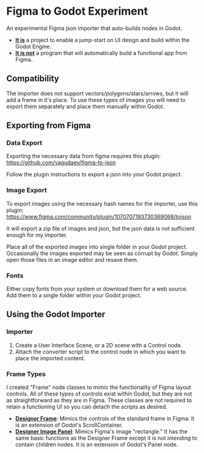 # Figma to Godot Experiment
An experimental Figma json importer that auto-builds nodes in Godot. 

+ <ins>**It is**</ins> a project to enable a jump-start on UI design and build within the Godot Engine.
+ <ins>**It is not**</ins> a program that will automatically build a functional app from Figma.

## Compatibility
The importer does not support vectors/polygons/stars/arrows, but it will add a frame in it's place. To use these types of images you will need to export them separately and place them manually within Godot.

## Exporting from Figma
### Data Export
Exporting the necessary data from figma requires this plugin: https://github.com/yagudaev/figma-to-json

Follow the plugin instructions to export a json into your Godot project. 

### Image Export
To export images using the necessary hash names for the importer, use this plugin: https://www.figma.com/community/plugin/1070707193730369068/tojson

It will export a zip file of images and json, but the json data is not sufficient enough for my importer.

Place all of the exported images into single folder in your Godot project. Occasionally the images exported may be seen as corrupt by Godot. Simply open those files in an image editor and resave them.

### Fonts
Either copy fonts from your system or download them for a web source. Add them to a single folder within your Godot project.

## Using the Godot Importer
### Importer
1. Create a User Interface Scene, or a 2D scene with a Control node.
2. Attach the converter script to the control node in which you want to place the imported content.

### Frame Types
I created "Frame" node classes to mimic the functionality of Figma layout controls. All of these types of controls exist within Godot, but they are not as straightforward as they are in Figma. These classes are not required to retain a functioning UI so you can detach the scripts as desired.

+ <ins>**Designer Frame**</ins>: Mimics the controls of the standard frame in Figma. It is an extension of Godot's ScrollContainer.
+ <ins>**Designer Image Panel**</ins>: Mimics Figma's image "rectangle." It has the same basic functions as the Designer Frame except it is not intending to contain children nodes. It is an extension of Godot's Panel node.
